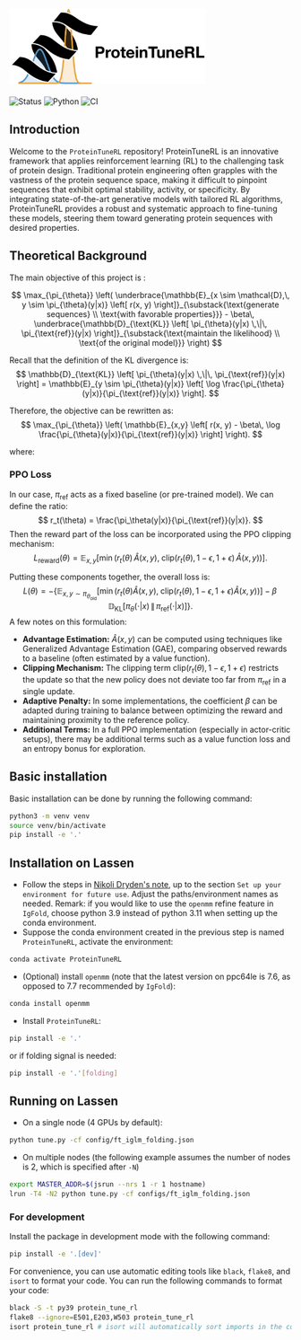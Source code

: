 <div align="left">
  <h2>
    <picture>
    <source media="(prefers-color-scheme: dark)" srcset="images/proteintunerl-logo-name-dark.png" width="350">
    <source media="(prefers-color-scheme: light)" srcset="images/proteintunerl-logo-name-light.png" width="350">
    <img alt="protlib-designer" src="images/proteintunerl-logo-name-light.png" width="350">
    </picture>
  </h2>
</div>

![Status](https://img.shields.io/badge/Status-Active-green.svg)
![Python](https://img.shields.io/badge/Python-3.9-blue.svg)
![CI](https://github.com/LLNL/protlib-designer/actions/workflows/ci.yml/badge.svg)

## Introduction

Welcome to the `ProteinTuneRL` repository! ProteinTuneRL is an innovative framework that applies reinforcement learning (RL) to the challenging task of protein design. Traditional protein engineering often grapples with the vastness of the protein sequence space, making it difficult to pinpoint sequences that exhibit optimal stability, activity, or specificity. By integrating state-of-the-art generative models with tailored RL algorithms, ProteinTuneRL provides a robust and systematic approach to fine-tuning these models, steering them toward generating protein sequences with desired properties.

## Theoretical Background

The main objective of this project is :

$$
\max_{\pi_{\theta}} \left(
\underbrace{\mathbb{E}_{x \sim \mathcal{D},\, y \sim \pi_{\theta}(y|x)} \left[ r(x, y) \right]}_{\substack{\text{generate sequences} \\ \text{with favorable properties}}} - \beta\, \underbrace{\mathbb{D}_{\text{KL}} \left[ \pi_{\theta}(y|x) \,\|\, \pi_{\text{ref}}(y|x) \right]}_{\substack{\text{maintain the likelihood} \\ \text{of the original model}}}
\right)
$$

Recall that the definition of the KL divergence is:
$$
\mathbb{D}_{\text{KL}} \left[ \pi_{\theta}(y|x) \,\|\, \pi_{\text{ref}}(y|x) \right] = \mathbb{E}_{y \sim \pi_{\theta}(y|x)} \left[ \log \frac{\pi_{\theta}(y|x)}{\pi_{\text{ref}}(y|x)} \right].
$$

Therefore, the objective can be rewritten as:
$$
\max_{\pi_{\theta}} \left(
\mathbb{E}_{x,y} \left[ 
r(x, y) - \beta\, \log \frac{\pi_{\theta}(y|x)}{\pi_{\text{ref}}(y|x)}
\right]
\right).
$$

where:


### PPO Loss

In our case, $\pi_{\text{ref}}$ acts as a fixed baseline (or pre-trained model). We can define the ratio:
$$
r_t(\theta) = \frac{\pi_\theta(y|x)}{\pi_{\text{ref}}(y|x)}.
$$
Then the reward part of the loss can be incorporated using the PPO clipping mechanism:
$$
L_{\text{reward}}(\theta) = \mathbb{E}_{x,y}\left[ \min\left( r_t(\theta)\, \hat{A}(x,y),\; \text{clip}(r_t(\theta), 1-\epsilon, 1+\epsilon)\, \hat{A}(x,y) \right) \right].
$$

Putting these components together, the overall loss is:
$$
L(\theta) = -\left\{ \mathbb{E}_{x,y \sim \pi_{\theta_{\text{old}}}} \left[\min\left( r_t(\theta) \hat{A}(x,y),\; \text{clip}(r_t(\theta), 1-\epsilon, 1+\epsilon) \hat{A}(x,y) \right) \right] - \beta\, \mathbb{D}_{\text{KL}}\left[\pi_\theta(\cdot|x)\,\|\,\pi_{\text{ref}}(\cdot|x)\right] \right\}.
$$
A few notes on this formulation:
- **Advantage Estimation:** $\hat{A}(x,y)$ can be computed using techniques like Generalized Advantage Estimation (GAE), comparing observed rewards to a baseline (often estimated by a value function).
- **Clipping Mechanism:** The clipping term $\text{clip}(r_t(\theta), 1-\epsilon, 1+\epsilon)$ restricts the update so that the new policy does not deviate too far from $\pi_{\text{ref}}$ in a single update.
- **Adaptive Penalty:** In some implementations, the coefficient $\beta$ can be adapted during training to balance between optimizing the reward and maintaining proximity to the reference policy.
- **Additional Terms:** In a full PPO implementation (especially in actor-critic setups), there may be additional terms such as a value function loss and an entropy bonus for exploration.

## Basic installation

Basic installation can be done by running the following command: 
```bash
python3 -m venv venv
source venv/bin/activate
pip install -e '.'
```

## Installation on Lassen

- Follow the steps in [Nikoli Dryden's note](https://lc.llnl.gov/confluence/display/~dryden1/PyTorch+2.5+from+source+on+Lassen), up to the section `Set up your environment for future use`. Adjust the paths/environment names as needed. Remark: if you would like to use the `openmm` refine feature in `IgFold`, choose python 3.9 instead of python 3.11 when setting up the conda environment.
- Suppose the conda environment created in the previous step is named `ProteinTuneRL`, activate the environment:
```bash
conda activate ProteinTuneRL
```
- (Optional) install `openmm` (note that the latest version on ppc64le is 7.6, as opposed to 7.7 recommended by `IgFold`):
```bash
conda install openmm
```
- Install `ProteinTuneRL`:
```bash
pip install -e '.'
```
or if folding signal is needed:
```bash
pip install -e '.'[folding]
```

## Running on Lassen

- On a single node (4 GPUs by default):
```bash
python tune.py -cf config/ft_iglm_folding.json
```
- On multiple nodes (the following example assumes the number of nodes is 2, which is specified after `-N`)
```bash
export MASTER_ADDR=$(jsrun --nrs 1 -r 1 hostname)
lrun -T4 -N2 python tune.py -cf configs/ft_iglm_folding.json
```

### For development

Install the package in development mode with the following command:
```bash
pip install -e '.[dev]'
```

For convenience, you can use automatic editing tools like `black`, `flake8`, and `isort` to format your code. You can run the following commands to format your code:   

```bash
black -S -t py39 protein_tune_rl
flake8 --ignore=E501,E203,W503 protein_tune_rl
isort protein_tune_rl # isort will automatically sort imports in the correct order
```

